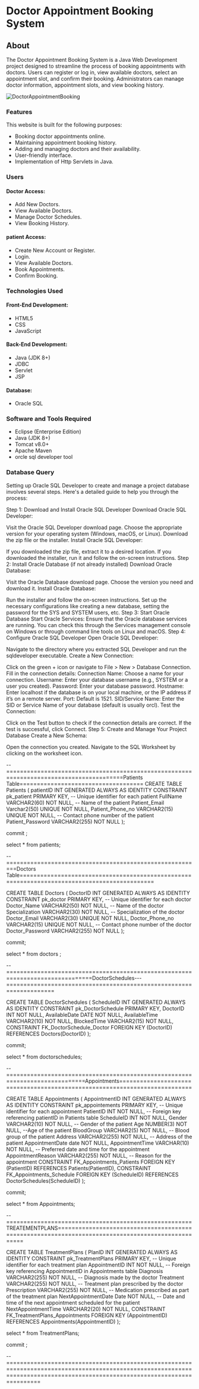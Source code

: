 # Doctor Appointment Booking System

## About
The Doctor Appointment Booking System is a Java Web Development project designed to streamline the process of booking appointments with doctors. Users can register or log in, view available doctors, select an appointment slot, and confirm their booking. Administrators can manage doctor information, appointment slots, and view booking history.

![DoctorAppointmentBooking](https://your-image-url)

### Features
This website is built for the following purposes:

- Booking doctor appointments online.
- Maintaining appointment booking history.
- Adding and managing doctors and their availability.
- User-friendly interface.
- Implementation of Http Servlets in Java.

### Users
#### Doctor Access:
- Add New Doctors.
- View Available Doctors.
- Manage Doctor Schedules.
- View Booking History.

#### patient Access:
- Create New Account or Register.
- Login.
- View Available Doctors.
- Book Appointments.
- Confirm Booking.

### Technologies Used
#### Front-End Development:
- HTML5
- CSS
- JavaScript

#### Back-End Development:
- Java (JDK 8+)
- JDBC
- Servlet
- JSP
#### Database:
- Oracle SQL

### Software and Tools Required
- Eclipse (Enterprise Edition)
- Java (JDK 8+)
- Tomcat v8.0+
- Apache Maven
- orcle sql developer tool

### Database Query
Setting up Oracle SQL Developer to create and manage a project database involves several steps. Here's a detailed guide to help you through the process:

Step 1: Download and Install Oracle SQL Developer
Download Oracle SQL Developer:

Visit the Oracle SQL Developer download page.
Choose the appropriate version for your operating system (Windows, macOS, or Linux).
Download the zip file or the installer.
Install Oracle SQL Developer:

If you downloaded the zip file, extract it to a desired location.
If you downloaded the installer, run it and follow the on-screen instructions.
Step 2: Install Oracle Database (if not already installed)
Download Oracle Database:

Visit the Oracle Database download page.
Choose the version you need and download it.
Install Oracle Database:

Run the installer and follow the on-screen instructions.
Set up the necessary configurations like creating a new database, setting the password for the SYS and SYSTEM users, etc.
Step 3: Start Oracle Database
Start Oracle Services:
Ensure that the Oracle database services are running. You can check this through the Services management console on Windows or through command line tools on Linux and macOS.
Step 4: Configure Oracle SQL Developer
Open Oracle SQL Developer:

Navigate to the directory where you extracted SQL Developer and run the sqldeveloper executable.
Create a New Connection:

Click on the green + icon or navigate to File > New > Database Connection.
Fill in the connection details:
Connection Name: Choose a name for your connection.
Username: Enter your database username (e.g., SYSTEM or a user you created).
Password: Enter your database password.
Hostname: Enter localhost if the database is on your local machine, or the IP address if it’s on a remote server.
Port: Default is 1521.
SID/Service Name: Enter the SID or Service Name of your database (default is usually orcl).
Test the Connection:

Click on the Test button to check if the connection details are correct. If the test is successful, click Connect.
Step 5: Create and Manage Your Project Database
Create a New Schema:

Open the connection you created.
Navigate to the SQL Worksheet by clicking on the worksheet icon.

   

 
--========================================================================================Patients Table====================================
CREATE TABLE Patients (
    patientID INT GENERATED ALWAYS AS IDENTITY CONSTRAINT pk_patient PRIMARY KEY, -- Unique identifier for each patient
    FullName VARCHAR2(60) NOT NULL, -- Name of the patient
    Patient_Email Varchar2(50) UNIQUE NOT NULL,
    Patient_Phone_no VARCHAR2(15) UNIQUE NOT NULL, -- Contact phone number of the patient
    Patient_Password VARCHAR2(255) NOT NULL
);

commit ; 

select * from patients;  




--=========================================================Doctors Table=============================================================================================

 CREATE TABLE Doctors (
    DoctorID INT GENERATED ALWAYS AS IDENTITY CONSTRAINT pk_doctor PRIMARY KEY, -- Unique identifier for each doctor
    Doctor_Name VARCHAR2(50) NOT NULL, -- Name of the doctor
    Specialization VARCHAR2(30) NOT NULL, -- Specialization of the doctor
    Doctor_Email VARCHAR2(30) UNIQUE NOT NULL,
    Doctor_Phone_no VARCHAR2(15) UNIQUE NOT NULL, -- Contact phone number of the doctor
    Doctor_Password VARCHAR2(255) NOT NULL
);

commit; 

select * from doctors ; 


 --===============================================================================DoctorSchedules---====================================================================
 
 
 
 CREATE TABLE DoctorSchedules (
    ScheduleID INT GENERATED ALWAYS AS IDENTITY CONSTRAINT pk_DoctorSchedule PRIMARY KEY,
    DoctorID INT NOT NULL,
    AvailableDate DATE NOT NULL,
    AvailableTime VARCHAR2(10) NOT NULL,
    BlockedTime VARCHAR2(15) NOT NULL,
    CONSTRAINT FK_DoctorSchedule_Doctor FOREIGN KEY (DoctorID) REFERENCES Doctors(DoctorID)
);

commit;

select * from doctorschedules;



--=============================================================================Appointments===========================================================================


 CREATE TABLE Appointments (
    AppointmentID INT GENERATED ALWAYS AS IDENTITY CONSTRAINT pk_appointements PRIMARY KEY, -- Unique identifier for each appointment
    PatientID INT NOT NULL, -- Foreign key referencing patientID in Patients table
    ScheduleID INT NOT NULL,
    Gender VARCHAR2(10) NOT NULL, -- Gender of the patient
    Age NUMBER(3) NOT NULL, --Age of the patient
    BloodGroup VARCHAR2(5) NOT NULL, -- Blood group of the patient
    Address VARCHAR2(255) NOT NULL, -- Address of the patient
    AppointmentDate date NOT NULL,
    AppointmentTime VARCHAR(10) NOT NULL, -- Preferred date and time for the appointment
    AppointmentReason VARCHAR2(255) NOT NULL, -- Reason for the appointment
    CONSTRAINT FK_Appointments_Patients FOREIGN KEY (PatientID) REFERENCES Patients(PatientID),
    CONSTRAINT FK_Appointments_Schedule FOREIGN KEY (ScheduleID) REFERENCES DoctorSchedules(ScheduleID)
);

commit;

select * from Appointments;


--======================================================TREATEMENTPLANS==================================================================================================



CREATE TABLE TreatmentPlans (
    PlanID INT GENERATED ALWAYS AS IDENTITY CONSTRAINT pk_TreatmentPlans PRIMARY KEY, -- Unique identifier for each treatment plan
    AppointmentID INT NOT NULL, -- Foreign key referencing AppointmentID in Appointments table
    Diagnosis VARCHAR2(255) NOT NULL, -- Diagnosis made by the doctor
    Treatment VARCHAR2(255) NOT NULL, -- Treatment plan prescribed by the doctor
    Prescription VARCHAR2(255) NOT NULL, -- Medication prescribed as part of the treatment plan
    NextAppointmentDate Date NOT NULL, -- Date and time of the next appointment scheduled for the patient
    NextAppointmentTime VARCHAR2(20) NOT NULL,
    CONSTRAINT FK_TreatmentPlans_Appointments FOREIGN KEY (AppointmentID) REFERENCES Appointments(AppointmentID)
);

select * from TreatmentPlans;

commit ; 

--============================================================================================================================================================================

